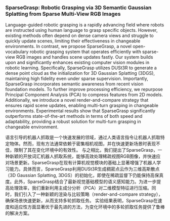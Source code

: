 ### SparseGrasp: Robotic Grasping via 3D Semantic Gaussian Splatting from Sparse Multi-View RGB Images

Language-guided robotic grasping is a rapidly advancing field where robots are instructed using human language to grasp specific objects. However, existing methods often depend on dense camera views and struggle to quickly update scenes, limiting their effectiveness in changeable environments. In contrast, we propose SparseGrasp, a novel open-vocabulary robotic grasping system that operates efficiently with sparse-view RGB images and handles scene updates fastly. Our system builds upon and significantly enhances existing computer vision modules in robotic learning. Specifically, SparseGrasp utilizes DUSt3R to generate a dense point cloud as the initialization for 3D Gaussian Splatting (3DGS), maintaining high fidelity even under sparse supervision. Importantly, SparseGrasp incorporates semantic awareness from recent vision foundation models. To further improve processing efficiency, we repurpose Principal Component Analysis (PCA) to compress features from 2D models. Additionally, we introduce a novel render-and-compare strategy that ensures rapid scene updates, enabling multi-turn grasping in changeable environments. Experimental results show that SparseGrasp significantly outperforms state-of-the-art methods in terms of both speed and adaptability, providing a robust solution for multi-turn grasping in changeable environment.

语言引导的机器人抓取是一个快速发展的领域，通过人类语言指令让机器人抓取特定物体。然而，现有方法通常依赖于密集相机视图，并在快速更新场景时表现不佳，限制了其在变化环境中的有效性。
与之相比，我们提出了SparseGrasp，一种新颖的开放词汇机器人抓取系统，能够高效处理稀疏视图RGB图像，并快速应对场景更新。SparseGrasp在现有计算机视觉模块的基础上显著增强了机器人学习能力。具体而言，SparseGrasp利用DUSt3R生成稠密点云作为三维高斯散点（3D Gaussian Splatting, 3DGS）的初始化，即使在稀疏监督下仍能保持高保真度。此外，SparseGrasp结合了最新视觉基础模型的语义感知能力。为进一步提高处理效率，我们重新利用主成分分析（PCA）对二维模型特征进行压缩。同时，我们引入了一种新颖的渲染与比较策略（render-and-compare strategy），确保场景快速更新，从而支持多轮抓取任务。
实验结果表明，SparseGrasp在速度和适应性方面显著优于最先进的方法，为变化环境中的多轮抓取任务提供了鲁棒的解决方案。
